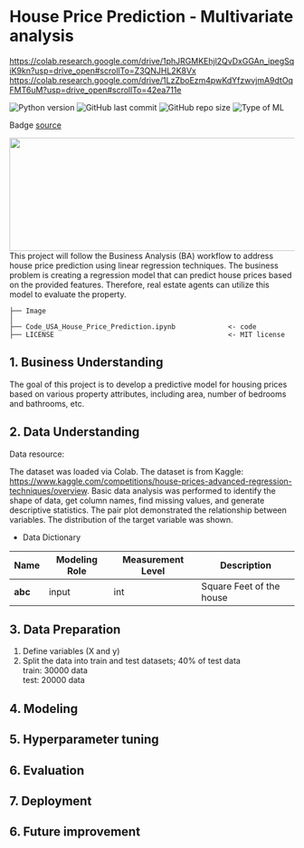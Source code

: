 # House Price Prediction - Multivariate analysis
https://colab.research.google.com/drive/1phJRGMKEhjl2QvDxGGAn_ipegSqiK9kn?usp=drive_open#scrollTo=Z3QNJHL2K8Vx
https://colab.research.google.com/drive/1LzZboEzm4pwKdYfzwvjmA9dtOqFMT6uM?usp=drive_open#scrollTo=42ea711e

![Python version](https://img.shields.io/badge/Python%20version-3.10%2B-lightgrey)
![GitHub last commit](https://img.shields.io/github/last-commit/Taweilo/house-price-prediction-multivariate-analysis)
![GitHub repo size](https://img.shields.io/github/repo-size/Taweilo/house-price-prediction-multivariate-analysis)
![Type of ML](https://img.shields.io/badge/Type%20of%20ML-Regression%20-red)

Badge [source](https://shields.io/)

 <img src="https://www.bouzaien.com/post/house-pricing-prediction/featured.png" width="600" height="200">
This project will follow the Business Analysis (BA) workflow to address house price prediction using linear regression techniques. The business problem is creating a regression model that can predict house prices based on the provided features. Therefore, real estate agents can utilize this model to evaluate the property.

```
├── Image                       
│
├── Code_USA_House_Price_Prediction.ipynb             <- code
├── LICENSE                                           <- MIT license

```

## 1. Business Understanding
The goal of this project is to develop a predictive model for housing prices based on various property attributes, including area, number of bedrooms and bathrooms, etc.

## 2. Data Understanding 

Data resource: 

The dataset was loaded via Colab. The dataset is from Kaggle: https://www.kaggle.com/competitions/house-prices-advanced-regression-techniques/overview. Basic data analysis was performed to identify the shape of data, get column names, find missing values, and generate descriptive statistics. The pair plot demonstrated the relationship between variables. The distribution of the target variable was shown.

* Data Dictionary
 
| Name | Modeling Role | Measurement Level| Description |
| ---- | ------------- | ---------------- | ---------- |
| **abc** | input | int | Square Feet of the house |

 
## 3. Data Preparation 
1. Define variables (X and y) 
2. Split the data into train and test datasets; 40% of test data <br>
   train: 30000 data<br>
   test:  20000 data<br>
  
## 4. Modeling 

## 5. Hyperparameter tuning

## 6. Evaluation

## 7. Deployment

## 6. Future improvement

